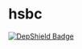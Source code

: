 # hsbc

[![DepShield Badge](https://depshield.sonatype.org/badges/owner/repository/depshield.svg)](https://depshield.github.io)
